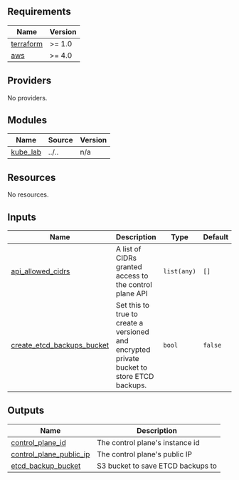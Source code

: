 <!-- BEGIN_TF_DOCS -->
## Requirements

| Name | Version |
|------|---------|
| <a name="requirement_terraform"></a> [terraform](#requirement\_terraform) | >= 1.0 |
| <a name="requirement_aws"></a> [aws](#requirement\_aws) | >= 4.0 |

## Providers

No providers.

## Modules

| Name | Source | Version |
|------|--------|---------|
| <a name="module_kube_lab"></a> [kube\_lab](#module\_kube\_lab) | ../.. | n/a |

## Resources

No resources.

## Inputs

| Name | Description | Type | Default | Required |
|------|-------------|------|---------|:--------:|
| <a name="input_api_allowed_cidrs"></a> [api\_allowed\_cidrs](#input\_api\_allowed\_cidrs) | A list of CIDRs granted access to the control plane API | `list(any)` | `[]` | no |
| <a name="input_create_etcd_backups_bucket"></a> [create\_etcd\_backups\_bucket](#input\_create\_etcd\_backups\_bucket) | Set this to true to create a versioned and encrypted private bucket to store ETCD backups. | `bool` | `false` | no |

## Outputs

| Name | Description |
|------|-------------|
| <a name="output_control_plane_id"></a> [control\_plane\_id](#output\_control\_plane\_id) | The control plane's instance id |
| <a name="output_control_plane_public_ip"></a> [control\_plane\_public\_ip](#output\_control\_plane\_public\_ip) | The control plane's public IP |
| <a name="output_etcd_backup_bucket"></a> [etcd\_backup\_bucket](#output\_etcd\_backup\_bucket) | S3 bucket to save ETCD backups to |
<!-- END_TF_DOCS -->
